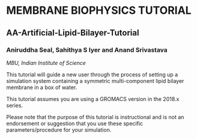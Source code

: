 # MEMBRANE BIOPHYSICS TUTORIAL
## AA-Artificial-Lipid-Bilayer-Tutorial
### Aniruddha Seal, Sahithya S Iyer and Anand Srivastava
*MBU, Indian Institute of Science*

This tutorial will guide a new user through the process of setting up a simulation system
containing a symmetric multi-component lipid bilayer membrane in a box of water.

This tutorial assumes you are using a GROMACS version in the 2018.x series.

Please note​ that the purpose of this tutorial is instructional and is not an endorsement
or suggestion that you use these specific parameters/procedure for your simulation.
